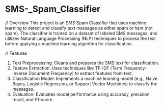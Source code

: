# SMS-_Spam_Classifier

// Overview
This project is an SMS Spam Classifier that uses machine learning to detect and classify text messages as either spam or ham (not spam). The classifier is trained on a dataset of labeled SMS messages, and utilizes Natural Language Processing (NLP) techniques to process the text before applying a machine learning algorithm for classification.

// Features
1. Text Preprocessing: Cleans and prepares the SMS text for classification.
2. Feature Extraction: Uses techniques like TF-IDF (Term Frequency-Inverse Document Frequency) to extract features from text.
3. Classification Model: Implements a machine learning model (e.g., Naive Bayes, Logistic Regression, or Support Vector Machines) to classify the messages.
4. Evaluation: Evaluates model performance using accuracy, precision, recall, and F1-score.
